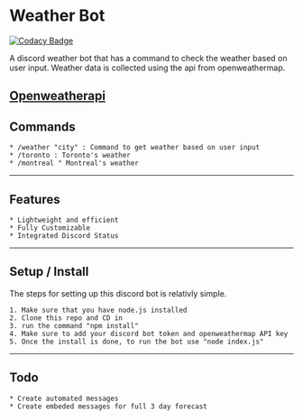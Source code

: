 # Weather Bot

[![Codacy Badge](https://api.codacy.com/project/badge/Grade/8f9fd54164514dc786bd6672c3dd4353)](https://app.codacy.com/gh/Alexsandwich/weatherBot?utm_source=github.com&utm_medium=referral&utm_content=Alexsandwich/weatherBot&utm_campaign=Badge_Grade_Settings)

A discord weather bot that has a command to check the weather based on user input. Weather data is collected using the api from openweathermap. 

[Openweatherapi](https://openweathermap.org/) 
---

## Commands
	* /weather "city" : Command to get weather based on user input
	* /toronto : Toronto's weather
	* /montreal " Montreal's weather
---

## Features
	* Lightweight and efficient
	* Fully Customizable 
	* Integrated Discord Status
---

## Setup / Install
The steps for setting up this discord bot is relativly simple. 

	1. Make sure that you have node.js installed
	2. Clone this repo and CD in 
	3. run the command "npm install"
	4. Make sure to add your discord bot token and openweathermap API key
	5. Once the install is done, to run the bot use "node index.js"
---

## Todo
	* Create automated messages 
	* Create embeded messages for full 3 day forecast


